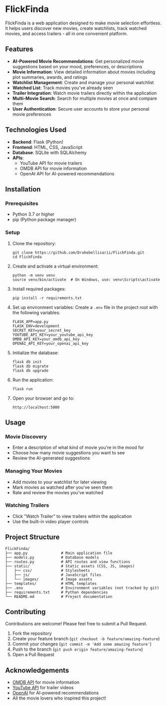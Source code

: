 # FlickFinda

FlickFinda is a web application designed to make movie selection effortless. It helps users discover new movies, create watchlists, track watched movies, and access trailers - all in one convenient platform.

## Features

- **AI-Powered Movie Recommendations**: Get personalized movie suggestions based on your mood, preferences, or descriptions
- **Movie Information**: View detailed information about movies including plot summaries, awards, and ratings
- **Watchlist Management**: Create and manage your personal watchlist
- **Watched List**: Track movies you've already seen
- **Trailer Integration**: Watch movie trailers directly within the application
- **Multi-Movie Search**: Search for multiple movies at once and compare them
- **User Authentication**: Secure user accounts to store your personal movie preferences

## Technologies Used

- **Backend**: Flask (Python)
- **Frontend**: HTML, CSS, JavaScript
- **Database**: SQLite with SQLAlchemy
- **APIs**: 
  - YouTube API for movie trailers
  - OMDB API for movie information
  - OpenAI API for AI-powered recommendations

## Installation

### Prerequisites
- Python 3.7 or higher
- pip (Python package manager)

### Setup

1. Clone the repository:
   ```
   git clone https://github.com/Drakebellisarii/FlickFinda.git
   cd FlickFinda
   ```

2. Create and activate a virtual environment:
   ```
   python -m venv venv
   source venv/bin/activate  # On Windows, use: venv\Scripts\activate
   ```

3. Install required packages:
   ```
   pip install -r requirements.txt
   ```

4. Set up environment variables:
   Create a `.env` file in the project root with the following variables:
   ```
   FLASK_APP=app.py
   FLASK_ENV=development
   SECRET_KEY=your_secret_key
   YOUTUBE_API_KEY=your_youtube_api_key
   OMDB_API_KEY=your_omdb_api_key
   OPENAI_API_KEY=your_openai_api_key
   ```

5. Initialize the database:
   ```
   flask db init
   flask db migrate
   flask db upgrade
   ```

6. Run the application:
   ```
   flask run
   ```

7. Open your browser and go to:
   ```
   http://localhost:5000
   ```

## Usage

### Movie Discovery
- Enter a description of what kind of movie you're in the mood for
- Choose how many movie suggestions you want to see
- Review the AI-generated suggestions

### Managing Your Movies
- Add movies to your watchlist for later viewing
- Mark movies as watched after you've seen them
- Rate and review the movies you've watched

### Watching Trailers
- Click "Watch Trailer" to view trailers within the application
- Use the built-in video player controls

## Project Structure

```
FlickFinda/
├── app.py               # Main application file
├── models.py            # Database models
├── routes.py            # API routes and view functions
├── static/              # Static assets (CSS, JS, images)
│   ├── css/             # Stylesheets
│   ├── js/              # JavaScript files
│   └── images/          # Image assets
├── templates/           # HTML templates
├── .env                 # Environment variables (not tracked by git)
├── requirements.txt     # Python dependencies
└── README.md            # Project documentation
```

## Contributing

Contributions are welcome! Please feel free to submit a Pull Request.

1. Fork the repository
2. Create your feature branch (`git checkout -b feature/amazing-feature`)
3. Commit your changes (`git commit -m 'Add some amazing feature'`)
4. Push to the branch (`git push origin feature/amazing-feature`)
5. Open a Pull Request

## Acknowledgements

- [OMDB API](https://www.omdbapi.com/) for movie information
- [YouTube API](https://developers.google.com/youtube/v3) for trailer videos
- [OpenAI](https://openai.com/) for AI-powered recommendations
- All the movie lovers who inspired this project!
